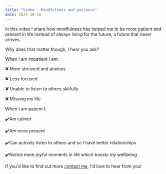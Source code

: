 ```yaml
---
title: "Video - Mindfulness and patience"
date: 2023-10-18
---
```

In this video I share how mindfulness has helped me to be more patient and present in life instead of always living for the future, a future that never arrives.

Why does that matter though, I hear you ask?

When I am impatient I am:

❌ More stressed and anxious

❌ Less focused

❌ Unable to listen to others skilfully

❌ Missing my life

When I am patient I:

✔️Am calmer 

✔️Am more present 

✔️Can actively listen to others and so I have better relationships

✔️Notice more joyful moments in life which boosts my wellbeing

If you'd like to find out more [contact me](/contact), I'd love to hear from you! 